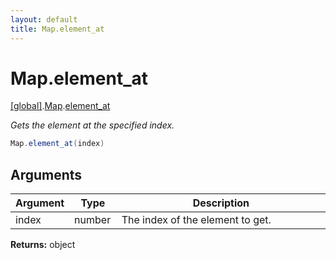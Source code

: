 ```yaml
---
layout: default
title: Map.element_at
---
```


# Map.element_at

[\[global\]]({{site.baseurl}}/docs/).[Map]({{site.baseurl}}/docs/Map/).[element_at]({{site.baseurl}}/docs/Map/element_at/)

_Gets the element at the specified index._

```cs
Map.element_at(index)
```

## Arguments

<table>
  <col width="15%">
  <col width="15%">
  <thead>
    <tr>
      <th>Argument</th>
      <th>Type</th>
      <th>Description</th>
    </tr>
  </thead>
  <tbody>
    <tr>
      <td>index</td>
      <td>number</td>
      <td>The index of the element to get.</td>
    </tr>
  </tbody>
</table>

**Returns:** object
